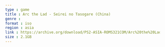 ```yaml
---
type : game
title : Arc the Lad - Seirei no Tasogare (China)
genre : 
format : iso
region : asia
link : https://archive.org/download/PS2-ASIA-ROMS321COM/Arc%20the%20Lad%20-%20Seirei%20no%20Tasogare%20%28China%29.7z
size : 2.1GB
---
```

